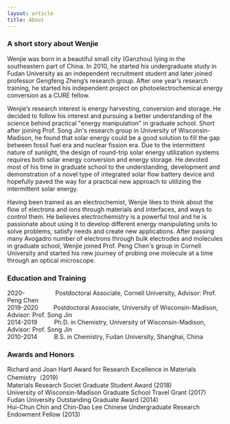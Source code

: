 ```yaml
---
layout: article
title: About
---
```


### A short story about Wenjie

Wenjie was born in a beautiful small city (Ganzhou) lying in the southeastern part of China. In 2010, he started his undergraduate study in Fudan University as an independent recruitment student and later joined professor Gengfeng Zheng’s research group. After one year’s research training, he started his independent project on photoelectrochemical energy conversion as a CURE fellow. 

  
Wenjie’s research interest is energy harvesting, conversion and storage. He decided to follow his interest and pursuing a better understanding of the science behind practical "energy manipulation" in graduate school. Short after joining Prof. Song Jin's research group in University of Wisconsin-Madison, he found that solar energy could be a good solution to fill the gap between fossil fuel era and nuclear fission era. Due to the intermittent nature of sunlight, the design of round-trip solar energy utilization systems requires both solar energy conversion and energy storage. He devoted most of his time in graduate school to the understanding, development and demonstration of a novel type of integrated solar flow battery device and hopefully paved the way for a practical new approach to utilizing the intermittent solar energy. 

  
Having been trained as an electrochemist, Wenjie likes to think about the flow of electrons and ions through materials and interfaces, and ways to control them. He believes electrochemistry is a powerful tool and he is passionate about using it to develop different energy manipulating units to solve problems, satisfy needs and create new applications. After passing many Avogadro number of electrons through bulk electrodes and molecules in graduate school, Wenjie joined Prof. Peng Chen's group in Cornell University and started his new journey of probing one molecule at a time through an optical microscope.

### Education and Training

2020-                  Postdoctoral Associate, Cornell University, Advisor: Prof. Peng Chen             
2019-2020         Postdoctoral Associate, University of Wisconsin-Madison, Advisor: Prof. Song Jin    
2014-2019          Ph.D. in Chemistry, University of Wisconsin-Madison, Advisor: Prof. Song Jin                  
2010-2014          B.S. in Chemistry, Fudan University, Shanghai, China


### Awards and Honors
Richard and Joan Hartl Award for Research Excellence in Materials Chemistry（2019)  
Materials Research Societ Graduate Student Award (2018)       
University of Wisconsin-Madison Graduate School Travel Grant (2017)      
Fudan University Outstanding Graduate Award (2014)      
Hui-Chun Chin and Chin-Dao Lee Chinese Undergraduate Research Endowment Fellow (2013)     
